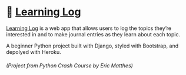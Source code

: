# 📝 [Learning Log](https://sr-learning-log.herokuapp.com/)

[Learning Log](https://sr-learning-log.herokuapp.com/) is a web app that allows users to log the topics they’re interested in and to make journal entries as they learn about each topic.


A beginner Python project built with Django, styled with Bootstrap, and depolyed with Heroku.

###### (Project from Python Crash Course by Eric Matthes)
